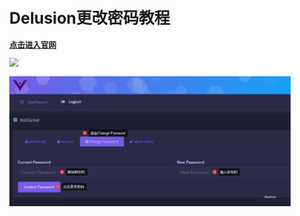# Delusion更改密码教程

[**点击进入官网**](https://client.delusion.gg/login)

![](../../.gitbook/assets/f864f60791018260bf4297d8415364cd\_spaces%2F7YXEHggLzaiKwZjRSOD4%2Fuploads%2FkvhnlQf5Fzi7FX4F3XjF%2Fimage\_alt=media\&token=b4eb3096-8e22-463a-8f81-06ef18015e29.png)

![](<../../.gitbook/assets/image (38).png>)

